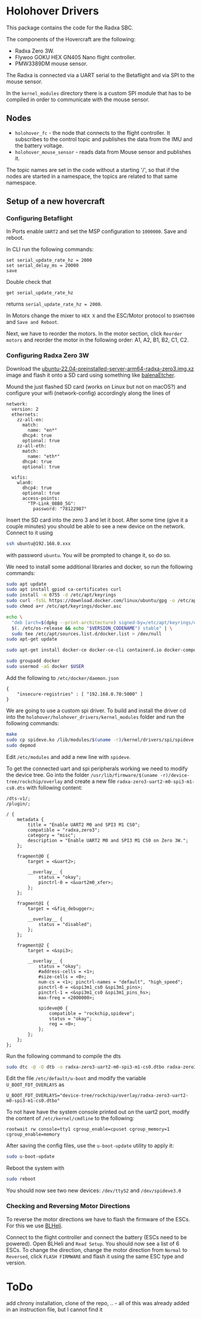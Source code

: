 # Holohover Drivers
This package contains the code for the Radxa SBC.

The components of the Hovercraft are the following:
- Radxa Zero 3W.
- Flywoo GOKU HEX GN405 Nano flight controller.
- PMW3389DM mouse sensor.

The Radxa is connected via a UART serial to the Betaflight and via SPI to the mouse sensor.

In the `kernel_modules` directory there is a custom SPI module that has to be compiled in order to communicate with the mouse sensor.

## Nodes
- `holohover_fc` - the node that connects to the flight controller. It subscribes to the control topic and publishes the data from the IMU and the battery voltage.
- `holohover_mouse_sensor` - reads data from Mouse sensor and publishes it.

The topic names are set in the code without a starting '/', so that if the nodes are started in a namespace, the topics are related to that same namespace.

## Setup of a new hovercraft
### Configuring Betaflight

In Ports enable `UART2` and set the MSP configuration to `1000000`. Save and reboot.

In CLI run the following commands:
```
set serial_update_rate_hz = 2000
set serial_delay_ms = 20000
save
```
Double check that
```
get serial_update_rate_hz
```
returns `serial_update_rate_hz = 2000`.

In Motors change the mixer to `HEX X` and the ESC/Motor protocol to `DSHOT600` and `Save and Reboot`.

Next, we have to reorder the motors. In the motor section, click `Reorder motors` and reorder the motor in the following order: A1, A2, B1, B2, C1, C2.

### Configuring Radxa Zero 3W

Download the [ubuntu-22.04-preinstalled-server-arm64-radxa-zero3.img.xz](https://joshua-riek.github.io/ubuntu-rockchip-download/boards/radxa-zero3.html) image and flash it onto a SD card using something like [balenaEtcher](https://etcher.balena.io/).

Mound the just flashed SD card (works on Linux but not on macOS?) and configure your wifi (network-config) accordingly along the lines of
```
network:
  version: 2
  ethernets:
    zz-all-en:
      match:
        name: "en*"
      dhcp4: true
      optional: true
    zz-all-eth:
      match:
        name: "eth*"
      dhcp4: true
      optional: true

  wifis:
    wlan0:
      dhcp4: true
      optional: true
      access-points:
        "TP-Link_08B0_5G":
          password: "78122987"
```
Insert the SD card into the zero 3 and let it boot. After some time (give it a couple minutes) you should be able to see a new device on the network. Connect to it using
```bash
ssh ubuntu@192.168.0.xxx
```
with password `ubuntu`. You will be prompted to change it, so do so.

We need to install some additional libraries and docker, so run the following commands:
```bash
sudo apt update
sudo apt install gpiod ca-certificates curl
sudo install -m 0755 -d /etc/apt/keyrings
sudo curl -fsSL https://download.docker.com/linux/ubuntu/gpg -o /etc/apt/keyrings/docker.asc
sudo chmod a+r /etc/apt/keyrings/docker.asc

echo \
  "deb [arch=$(dpkg --print-architecture) signed-by=/etc/apt/keyrings/docker.asc] https://download.docker.com/linux/ubuntu \
  $(. /etc/os-release && echo "$VERSION_CODENAME") stable" | \
  sudo tee /etc/apt/sources.list.d/docker.list > /dev/null
sudo apt-get update

sudo apt-get install docker-ce docker-ce-cli containerd.io docker-compose-plugin

sudo groupadd docker
sudo usermod -aG docker $USER
```

Add the following to `/etc/docker/daemon.json`
```
{
    "insecure-registries" : [ "192.168.0.70:5000" ]
}
```

We are going to use a custom spi driver. To build and install the driver cd into the `holohover/holohover_drivers/kernel_modules` folder and run the following commands:
```bash
make
sudo cp spideve.ko /lib/modules/$(uname -r)/kernel/drivers/spi/spideve.ko
sudo depmod
```
Edit `/etc/modules` and add a new line with `spideve`.

To get the connected uart and spi peripherals working we need to modify the device tree. Go into the folder `/usr/lib/firmware/$(uname -r)/device-tree/rockchip/overlay` and create a new file `radxa-zero3-uart2-m0-spi3-m1-cs0.dts` with following content:
```
/dts-v1/;
/plugin/;

/ {
	metadata {
		title = "Enable UART2 M0 and SPI3 M1 CS0";
		compatible = "radxa,zero3";
		category = "misc";
		description = "Enable UART2 M0 and SPI3 M1 CS0 on Zero 3W.";
	};

	fragment@0 {
		target = <&uart2>;

		__overlay__ {
			status = "okay";
			pinctrl-0 = <&uart2m0_xfer>;
		};
	};

    fragment@1 {
		target = <&fiq_debugger>;

		__overlay__ {
			status = "disabled";
		};
	};

    fragment@2 {
		target = <&spi3>;

		__overlay__ {
			status = "okay";
			#address-cells = <1>;
			#size-cells = <0>;
			num-cs = <1>; pinctrl-names = "default", "high_speed";
			pinctrl-0 = <&spi3m1_cs0 &spi3m1_pins>;
			pinctrl-1 = <&spi3m1_cs0 &spi3m1_pins_hs>;
			max-freq = <2000000>;

			spideve@0 {
				compatible = "rockchip,spideve";
				status = "okay";
				reg = <0>;
			};
		};
	};
};
```
Run the following command to compile the dts
```bash
sudo dtc -@ -O dtb -o radxa-zero3-uart2-m0-spi3-m1-cs0.dtbo radxa-zero3-uart2-m0-spi3-m1-cs0.dts
```
Edit the file `/etc/default/u-boot` and modify the variable `U_BOOT_FDT_OVERLAYS` as
```
U_BOOT_FDT_OVERLAYS="device-tree/rockchip/overlay/radxa-zero3-uart2-m0-spi3-m1-cs0.dtbo"
```
To not have have the system console printed out on the uart2 port, modify the content of `/etc/kernel/cmdline` to the following:
```
rootwait rw console=tty1 cgroup_enable=cpuset cgroup_memory=1 cgroup_enable=memory
```
After saving the config files, use the `u-boot-update` utility to apply it:
```bash
sudo u-boot-update
```
Reboot the system with
```bash
sudo reboot
```
You should now see two new devices: `/dev/ttyS2` and `/dev/spideve3.0`

### Checking and Reversing Motor Directions

To reverse the motor directions we have to flash the firmware of the ESCs. For this we use [BLHeli](https://github.com/blheli-configurator/blheli-configurator/releases).

Connect to the flight controller and connect the battery (ESCs need to be powered). Open BLHeli and `Read Setup`. You should now see a list of 6 ESCs. To change the direction, change the motor direction from `Normal` to `Reversed`, click `FLASH FIRMWARE` and flash it using the same ESC type and version.


# ToDo
add chrony installation, clone of the repo, .. - all of this was already added in an instruction file, but I cannot find it
